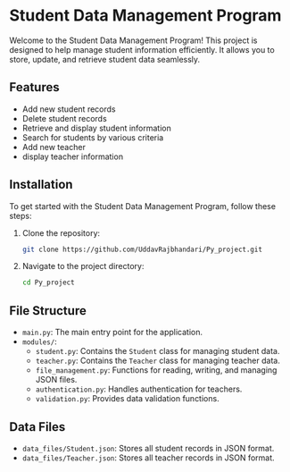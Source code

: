 # Student Data Management Program

Welcome to the Student Data Management Program! This project is designed to help manage student information efficiently. It allows you to store, update, and retrieve student data seamlessly.

## Features

- Add new student records
- Delete student records
- Retrieve and display student information
- Search for students by various criteria
- Add new teacher
- display teacher information

## Installation

To get started with the Student Data Management Program, follow these steps:

1. Clone the repository:
   ```sh
   git clone https://github.com/UddavRajbhandari/Py_project.git
2. Navigate to the project directory:
   ```sh
   cd Py_project

## File Structure

- `main.py`: The main entry point for the application.
- `modules/`:
  - `student.py`: Contains the `Student` class for managing student data.
  - `teacher.py`: Contains the `Teacher` class for managing teacher data.
  - `file_management.py`: Functions for reading, writing, and managing JSON files.
  - `authentication.py`: Handles authentication for teachers.
  - `validation.py`: Provides data validation functions.

## Data Files

- `data_files/Student.json`: Stores all student records in JSON format.
- `data_files/Teacher.json`: Stores all teacher records in JSON format.

